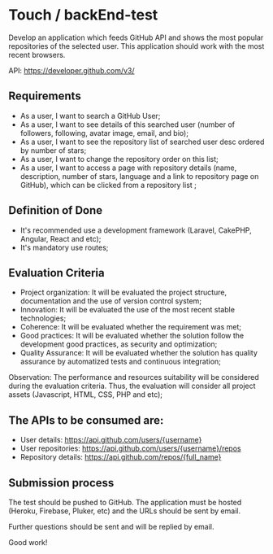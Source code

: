# Touch / backEnd-test

Develop an application which feeds GitHub API and shows the most popular repositories of the selected user. This application should work with the most recent browsers.

API: https://developer.github.com/v3/

## Requirements

 - As a user, I want to search a GitHub User;
 - As a user, I want to see details of this searched user (number of followers, following, avatar image, email, and bio);
 - As a user, I want to see the repository list of searched user desc ordered by number of stars;
 - As a user, I want to change the repository order on this list;
 - As a user, I want to access a page with repository details (name, description, number of stars, language and a link to repository page on GitHub), which can be clicked from a repository list
;

## Definition of Done

 - It's recommended use a development framework (Laravel, CakePHP, Angular, React and etc);
 - It's mandatory use routes;

## Evaluation Criteria

 - Project organization: It will be evaluated the project structure, documentation and the use of version control system;
 - Innovation: It will be evaluated the use of the most recent stable technologies;
 - Coherence: It will be evaluated whether the requirement was met;
 - Good practices: It will be evaluated whether the solution follow the development good practices, as security and optimization;
 - Quality Assurance: It will be evaluated whether the solution has quality assurance by automatized tests and continuous integration;

Observation:
The performance and resources suitability will be considered during the evaluation criteria. Thus, the evaluation will consider all project assets (Javascript, HTML, CSS, PHP and etc);


## The APIs to be consumed are:

 - User details: https://api.github.com/users/{username}
 - User repositories: https://api.github.com/users/{username}/repos
 - Repository details: https://api.github.com/repos/{full_name}


## Submission process

The test should be pushed to GitHub. The application must be hosted (Heroku, Firebase, Pluker, etc) and the URLs should be sent by email.


Further questions should be sent and will be replied by email.

Good work!